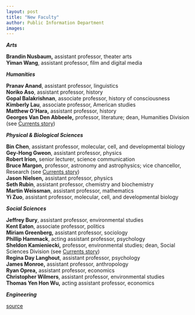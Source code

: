 ```yaml
---
layout: post
title: "New Faculty"
author: Public Information Department
images:
---
```


_**Arts**_  

**Brandin Nusbaum,** assistant professor, theater arts  
**Yiman Wang**, assistant professor, film and digital media  

**_Humanities_**

**Pranav Anand**, assistant professor, linguistics  
**Noriko Aso**, assistant professor, history  
**Gopal Balakrishnan**, associate professor, history of consciousness  
**Kimberly Lau**, associate professor, American studies  
**Matthew O'Hara,** assistant professor, history  
**Georges Van Den Abbeele,** professor, literature; dean, Humanities Division (see [Currents story][1])  

**_Physical & Biological Sciences_**

**Bin Chen**, assistant professor, molecular, cell, and developmental biology  
**Gey-Hong Gweon**, assistant professor, physics  
**Robert Irion,** senior lecturer, science communication  
**Bruce Margon,** professor, astronomy and astrophysics; vice chancellor, Research (see [Currents story][2])  
**Jason Nielsen,** assistant professor, physics  
**Seth Rubin**, assistant professor, chemistry and biochemistry  
**Martin Weissman**, assistant professor, mathematics  
**Yi Zuo**, assistant professor, molecular, cell, and developmental biology   

_**Social Sciences**_

**Jeffrey Bury**, assistant professor, environmental studies  
**Kent Eaton**, associate professor, politics  
**Miriam Greenberg,** assistant professor, sociology  
**Phillip Hammack**, acting assistant professor, psychology  
**Sheldon Kamieniecki,** professor, environmental studies; dean, Social Sciences Division (see [Currents story][3])  
**Regina Day Langhout**, assistant professor, psychology  
**James Monroe,** assistant professor, anthropology  
**Ryan Oprea,** assistant professor, economics  
**Christopher Wilmers**, assistant professor, environmental studies  
**Thomas Yen Hon Wu,** acting assistant professor, economics   

_**Engineering**_

[1]: http://currents.ucsc.edu/05-06/05-15/humanities.asp
[2]: http://press.ucsc.edu/text.asp?pid=925
[3]: http://currents.ucsc.edu/06-07/07-17/dean.asp

[source](http://www1.ucsc.edu/currents/06-07/09-25/new_faculty.asp "Permalink to new_faculty")
